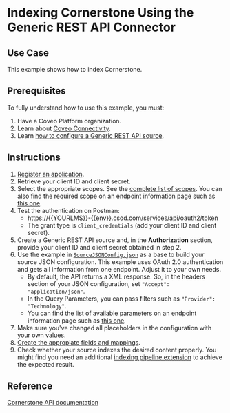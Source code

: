 # Indexing Cornerstone Using the Generic REST API Connector

## Use Case
This example shows how to index Cornerstone.

## Prerequisites
To fully understand how to use this example, you must:
1. Have a Coveo Platform organization.
2. Learn about [Coveo Connectivity](https://docs.coveo.com/en/1702/).
3. Learn [how to configure a Generic REST API source](https://docs.coveo.com/en/1896/).

## Instructions
1. [Register an application](https://apiexplorer.csod.com/apiconnectorweb/apiexplorer#/info).
2. Retrieve your client ID and client secret.
3. Select the appropriate scopes. See the [complete list of scopes](https://apiexplorer.csod.com/apiconnectorweb/apiexplorer#/scopes-security-permissions). You can also find the required scope on an endpoint information page such as [this one](https://apiexplorer.csod.com/apiconnectorweb/apiexplorer#/apidoc/59aa5211-b2c9-45af-97b1-0c0902dc4060).
4. Test the authentication on Postman:
    * https://{{YOURLMS}}-{{env}}.csod.com/services/api/oauth2/token
    * The grant type is `client_credentials` (add your client ID and client secret).
5. Create a Generic REST API source and, in the **Authorization** section, provide your client ID and client secret obtained in step 2.
6. Use the example in [`SourceJSONConfig.json`](https://github.com/coveooss/connectivity-library/blob/master/Cornerstone/SourceJSONConfig.json) as a base to build your source JSON configuration. This example uses OAuth 2.0 authentication and gets all information from one endpoint. Adjust it to your own needs.
    * By default, the API returns a XML response. So, in the headers section of your JSON configuration, set `"Accept": "application/json"`.
    * In the Query Parameters, you can pass filters such as `"Provider": "Technology"`.
    * You can find the list of available parameters on an endpoint information page such as [this one](https://apiexplorer.csod.com/apiconnectorweb/apiexplorer#/apidoc/59aa5211-b2c9-45af-97b1-0c0902dc4060).
7. Make sure you've changed all placeholders in the configuration with your own values.
8. [Create the appropiate fields and mappings](https://docs.coveo.com/en/1896/#completion).
9. Check whether your source indexes the desired content properly. You might find you need an additional [indexing pipeline extension](https://docs.coveo.com/en/1645/) to achieve the expected result.

## Reference
[Cornerstone API documentation](https://apiexplorer.csod.com/apiconnectorweb/apiexplorer#/info)
